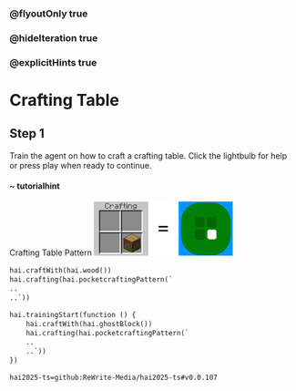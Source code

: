 ### @flyoutOnly true
### @hideIteration true
### @explicitHints true

# Crafting Table

## Step 1
Train the agent on how to craft a crafting table. Click the lightbulb for help or press play when ready to continue. 

#### ~ tutorialhint 
Crafting Table Pattern
![Craft Crafting Table](https://raw.githubusercontent.com/ReWrite-Media/makecode/master/blocks/hai2025/img/bench_crafting.png "Craft Crafting Table")

```ghost
hai.craftWith(hai.wood())
hai.crafting(hai.pocketcraftingPattern(`
..
..`))
```

```template
hai.trainingStart(function () {
    hai.craftWith(hai.ghostBlock())
    hai.crafting(hai.pocketcraftingPattern(`
    ..
    ..`))
})
```

```package
hai2025-ts=github:ReWrite-Media/hai2025-ts#v0.0.107
```
